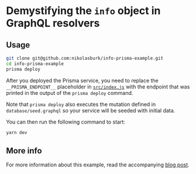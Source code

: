 # Demystifying the `info` object in GraphQL resolvers

## Usage

```sh
git clone git@github.com:nikolasburk/info-prisma-example.git
cd info-prisma-example
prisma deploy
```

After you deployed the Prisma service, you need to replace the `__PRISMA_ENDPOINT__` placeholder in [`src/index.js`](./src/index.js#L41) with the endpoint that was printed in the output of the `prisma deploy` command.

Note that `prisma deploy` also executes the mutation defined in `database/seed.graphql` so your service will be seeded with initial data.

You can then run the following command to start:

```sh
yarn dev
```

## More info

For more information about this example, read the accompanying [blog post](https://blog.graph.cool/graphql-server-basics-demystifying-the-info-object-in-graphql-resolvers-21e1657f09d4).